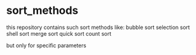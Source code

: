 # sort_methods

this repository contains such sort methods like:
bubble sort
selection sort
shell sort
merge sort
quick sort
count sort

but only for specific parameters
